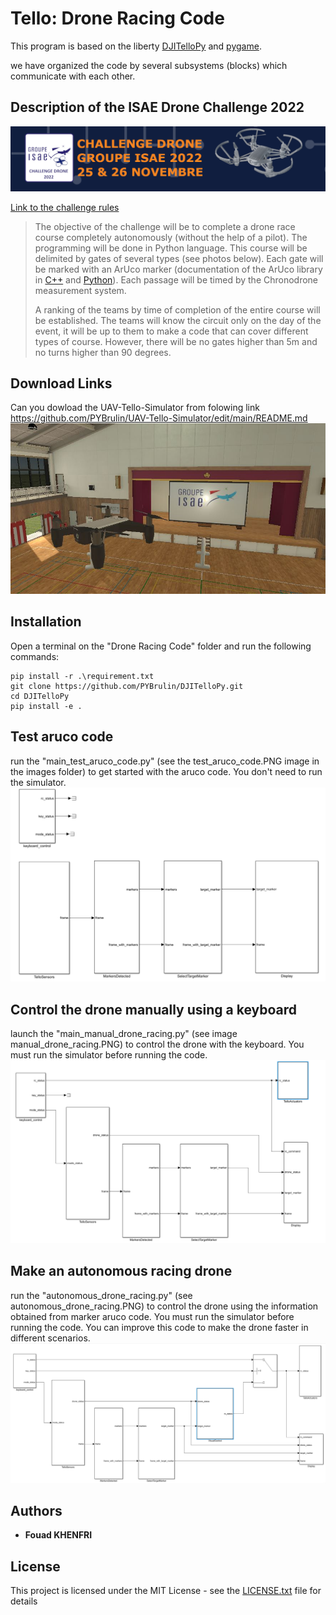 # Tello: Drone Racing Code
This program is based on the liberty [DJITelloPy](https://github.com/damiafuentes/DJITelloPy) and [pygame](https://www.pygame.org/).


we have organized the code by several subsystems (blocks) which communicate with each other. 

## Description of the ISAE Drone Challenge 2022

![](https://github.com/PYBrulin/UAV-Tello-Simulator/blob/main/.github/imgs/challenge_drone_ISAE_2022.png)

[Link to the challenge rules](https://websites.isae-supaero.fr/IMG/pdf/reglement_challenge_drone_2022-v2.pdf)

> The objective of the challenge will be to complete a drone race course completely autonomously (without the help of a pilot). The programming will be done in Python language. This course will be delimited by gates of several types (see photos below). Each gate will be marked with an ArUco marker (documentation of the ArUco library in [C++](https://docs.google.com/document/d/1QU9KoBtjSM2kF6ITOjQ76xqL7H0TEtXriJX5kwi9Kgc/edit) and [Python](https://mecaruco2.readthedocs.io/en/latest/notebooks_rst/Aruco/aruco_basics.html)). Each passage will be timed by the Chronodrone measurement system.
>
> A ranking of the teams by time of completion of the entire course will be established. The teams will know the circuit only on the day of the event, it will be up to them to make a code that can cover different types of course. However, there will be no gates higher than 5m and no turns higher than 90 degrees.

## Download Links
Can you dowload the UAV-Tello-Simulator from folowing link https://github.com/PYBrulin/UAV-Tello-Simulator/edit/main/README.md
![UAV-Tello-Simulator](https://github.com/PYBrulin/UAV-Tello-Simulator/blob/main/.github/imgs/TelloSim.jpg)
 
## Installation
Open a terminal on the "Drone Racing Code" folder and run the following commands:
```
pip install -r .\requirement.txt
git clone https://github.com/PYBrulin/DJITelloPy.git
cd DJITelloPy
pip install -e .
```
## Test aruco code
run the "main_test_aruco_code.py" (see the test_aruco_code.PNG image in the images folder) to get started with the aruco code. 
You don't need to run the simulator.
![Image](images/test_aruco_code.PNG)

## Control the drone manually using a keyboard  
launch the "main_manual_drone_racing.py" (see image manual_drone_racing.PNG) to control the drone with the keyboard. 
You must run the simulator before running the code.
![Image](images/manual_drone_racing.PNG)

## Make an autonomous racing drone 
run the "autonomous_drone_racing.py" (see autonomous_drone_racing.PNG) to control the drone using the information obtained from marker aruco code. 
You must run the simulator before running the code. 
You can improve this code to make the drone faster in different scenarios.
![Image](images/autonomous_drone_racing.PNG)

## Authors

* **Fouad KHENFRI**

## License

This project is licensed under the MIT License - see the [LICENSE.txt](LICENSE.txt) file for details
